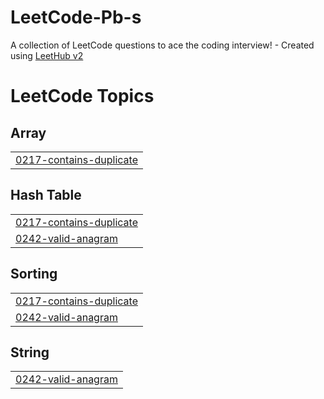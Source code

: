 # LeetCode-Pb-s
A collection of LeetCode questions to ace the coding interview! - Created using [LeetHub v2](https://github.com/arunbhardwaj/LeetHub-2.0)

<!---LeetCode Topics Start-->
# LeetCode Topics
## Array
|  |
| ------- |
| [0217-contains-duplicate](https://github.com/Omar1s/LeetCode-Pb-s/tree/master/0217-contains-duplicate) |
## Hash Table
|  |
| ------- |
| [0217-contains-duplicate](https://github.com/Omar1s/LeetCode-Pb-s/tree/master/0217-contains-duplicate) |
| [0242-valid-anagram](https://github.com/Omar1s/LeetCode-Pb-s/tree/master/0242-valid-anagram) |
## Sorting
|  |
| ------- |
| [0217-contains-duplicate](https://github.com/Omar1s/LeetCode-Pb-s/tree/master/0217-contains-duplicate) |
| [0242-valid-anagram](https://github.com/Omar1s/LeetCode-Pb-s/tree/master/0242-valid-anagram) |
## String
|  |
| ------- |
| [0242-valid-anagram](https://github.com/Omar1s/LeetCode-Pb-s/tree/master/0242-valid-anagram) |
<!---LeetCode Topics End-->